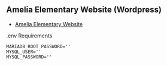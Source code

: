 ## Amelia Elementary Website (Wordpress)
- [Amelia Elementary Website](https://amelia.provo.edu/)


.env Requirements
```
MARIADB_ROOT_PASSWORD=''
MYSQL_USER=''
MYSQL_PASSWORD=''
```